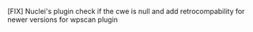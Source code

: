 [FIX] Nuclei's plugin check if the cwe is null and add retrocompability for newer versions for wpscan plugin
